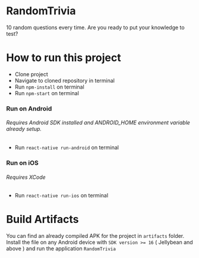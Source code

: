 # RandomTrivia
10 random questions every time. Are you ready to put your knowledge to test?

# How to run this project
* Clone project
* Navigate to cloned repository in terminal
* Run `npm-install` on terminal
* Run `npm-start` on terminal
### Run on Android 
###### Requires Android SDK installed and ANDROID_HOME environment variable already setup.
* Run `react-native run-android` on terminal
### Run on iOS
###### Requires XCode
* Run `react-native run-ios` on terminal

# Build Artifacts
You can find an already compiled APK for the project in `artifacts` folder. Install the file on any Android device with `SDK version >= 16` ( Jellybean and above ) and run the application `RandomTrivia`
